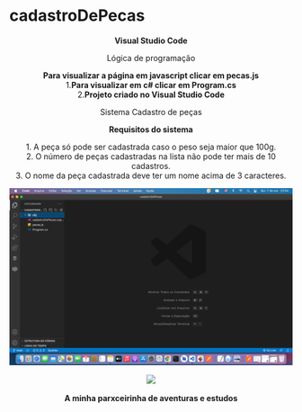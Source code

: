 # cadastroDePecas
<p align="center">
  <b>Visual Studio Code</b>
</p>
<p align="center">
Lógica de programação
</p>
<p align="center">
  <b>Para visualizar a página em javascript clicar em pecas.js</b><br>
  1.<b>Para visualizar em c# clicar em Program.cs<br></b>
  2.<b>Projeto criado no Visual Studio Code</b>
</p>
<p align="center">
Sistema Cadastro de peças
</p>
<p align="center">
<b> Requisitos do sistema </b>
</p>
<p align="center">
1. A peça só pode ser cadastrada caso o peso seja maior que 100g.<br>
2. O número de peças cadastradas na lista não pode ter mais de 10 cadastros.<br>
3. O nome da peça cadastrada deve ter um nome acima de 3 caracteres.<br>
</p>
<p align="center">
<img width="700px" src="https://github.com/Amdio11/cadastroDePecas/blob/main/src/vscode.png">
</p>
<p align="center">
<img width="200px" src="https://github.com/Amdio11/senai-versoes-colaboracoes/blob/master/img/Estudando.png">
</p>
<p align="center">
<b> A minha parxceirinha de aventuras e estudos </b>
</p>
